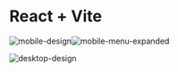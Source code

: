 # React + Vite

![mobile-design](https://github.com/user-attachments/assets/53940bcd-ddc3-4a90-bf56-390f7cfce584)![mobile-menu-expanded](https://github.com/user-attachments/assets/dca80dc9-6acd-4689-a5df-04ec7a31a59f)


![desktop-design](https://github.com/user-attachments/assets/7d89fe16-e772-401c-b41c-5c4d7008c571)
